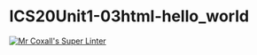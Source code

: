 # ICS20Unit1-03html-hello_world

[![Mr Coxall's Super Linter](https://github.com/Caleb-Campbell0/ICS20Unit1-03HTML-hello_world/workflows/Mr%20Coxall's%20Super%20Linter/badge.svg)](https://github.com/Caleb-Campbell0/ICS20Unit1-03html-hello_world/actions/)
